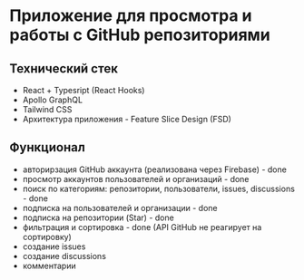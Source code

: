 # Приложение для просмотра и работы с GitHub репозиториями

## Технический стек
- React + Typesript (React Hooks)
- Apollo GraphQL
- Tailwind CSS
- Архитектура приложения - Feature Slice Design (FSD)

## Функционал
- авторирзация GitHub аккаунта (реализована через Firebase) - done
- просмотр аккаунтов пользователей и организаций - done
- поиск по категориям: репозитории, пользователи, issues, discussions - done
- подписка на пользователей и организации - done
- подписка на репозитории (Star) - done
- фильтрация и сортировка - done (API GitHub не реагирует на сортировку)
- создание issues 
- создание discussions
- комментарии

  
